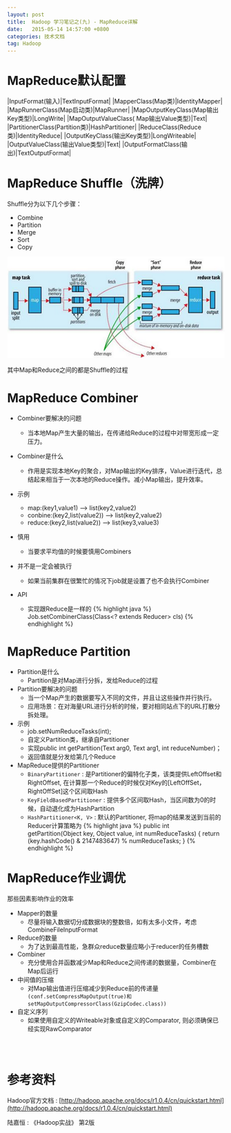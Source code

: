 ```yaml
---
layout: post
title:  Hadoop 学习笔记之(九) - MapReduce详解
date:   2015-05-14 14:57:00 +0800
categories: 技术文档
tag: Hadoop
---
```


MapReduce默认配置
=================================

|InputFormat(输入)|TextInputFormat|
|MapperClass(Map类)|IdentityMapper|
|MapRunnerClass(Map启动类)|MapRunner|
|MapOutputKeyClass(Map输出Key类型)|LongWrite|
|MapOutputValueClass( Map输出Value类型)|Text|
|PartitionerClass(Partition类)|HashPartitioner|
|ReduceClass(Reduce类)|IdentityReduce|
|OutputKeyClass(输出Key类型)|LongWriteable|
|OutputValueClass(输出Value类型)|Text|
|OutputFormatClass(输出)|TextOutputFormat|

MapReduce Shuffle（洗牌）
=================================

Shuffle分为以下几个步骤：

* Combine
* Partition
* Merge
* Sort
* Copy

![MapReduce shuffle](/images/blog/hadoop/09-mapreduce-details/shuffle.png)

其中Map和Reduce之间的都是Shuffle的过程

MapReduce Combiner
=================================

* Combiner要解决的问题
	+ 当本地Map产生大量的输出，在传递给Reduce的过程中对带宽形成一定压力。

* Combiner是什么
	+ 作用是实现本地Key的聚合，对Map输出的Key排序，Value进行迭代，总结起来相当于一次本地的Reduce操作。减小Map输出，提升效率。
* 示例
	+ map:(key1,value1) ——> list(key2,value2)
	+ conbine:(key2,list(value2)) ——> list(key2,value2)
	+ reduce:(key2,list(value2)) ——> list(key3,value3)
* 慎用
	+ 当要求平均值的时候要慎用Combiners
* 并不是一定会被执行
	+ 如果当前集群在很繁忙的情况下job就是设置了也不会执行Combiner
* API
	+ 实现跟Reduce是一样的
	{% highlight java %}
	Job.setCombinerClass(Class<? extends Reducer> cls)
	{% endhighlight %}

MapReduce Partition
=================================

* Partition是什么
	+ Partition是对Map进行分拆，发给Reduce的过程
* Partition要解决的问题
	+ 当一个Map产生的数据要写入不同的文件，并且让这些操作并行执行。
	+ 应用场景：在对海量URL进行分析的时候，要对相同站点下的URL打散分拆处理。
* 示例
	+ job.setNumReduceTasks(int);
	+ 自定义Partition类，继承自Partitioner
	+ 实现public int getPartition(Text arg0, Text arg1, int reduceNumber)；
	+ 返回值就是分发给第几个Reduce
* MapReduce提供的Partitioner
	+ `BinaryPartitioner` : 是Partitioner的偏特化子类，该类提供LeftOffset和RightOffset, 在计算那一个Reduce的时候仅对Key的[LeftOffSet，RightOffSet]这个区间取Hash
	+ `KeyFieldBasedPartitioner` : 提供多个区间取Hash，当区间数为0的时候，自动退化成为HashPartition
	+ `HashPartitioner<K, V>` : 默认的Partitioner, 将map的结果发送到当前的Reducer计算策略为
	{% highlight java %}
	public int getPartition(Object key, Object value, int numReduceTasks)
	    {
	        return (key.hashCode() & 2147483647) % numReduceTasks;
	}
	{% endhighlight %}

MapReduce作业调优
=================================

那些因素影响作业的效率

* Mapper的数量
	+ 尽量将输入数据切分成数据块的整数倍，如有太多小文件，考虑CombineFileInputFormat
* Reduce的数量
	+ 为了达到最高性能，急群众reduce数量应略小于reducer的任务槽数
* Combiner
	+ 充分使用合并函数减少Map和Reduce之间传递的数据量，Combiner在Map后运行
* 中间值的压缩
	+ 对Map输出值进行压缩减少到Reduce前的传递量`(conf.setCompressMapOutput(true)和setMapOutputCompressorClass(GzipCodec.class))`
* 自定义序列
	+ 如果使用自定义的Writeable对象或自定义的Comparator, 则必须确保已经实现RawComparator

<br />
<br />

参考资料
=======================

Hadoop官方文档 : [http://hadoop.apache.org/docs/r1.0.4/cn/quickstart.html](http://hadoop.apache.org/docs/r1.0.4/cn/quickstart.html)
<br />

陆嘉恒 : 《Hadoop实战》 第2版

<br />
<br />